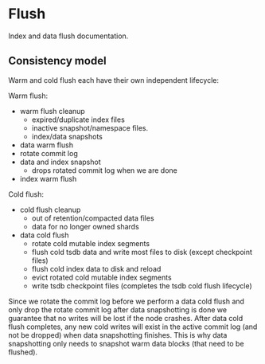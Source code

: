 # Flush

Index and data flush documentation.

## Consistency model

Warm and cold flush each have their own independent lifecycle:

Warm flush:
  - warm flush cleanup
    - expired/duplicate index files
    - inactive snapshot/namespace files.
    - index/data snapshots
  - data warm flush
  - rotate commit log
  - data and index snapshot
    - drops rotated commit log when we are done
  - index warm flush

Cold flush:
  - cold flush cleanup
    - out of retention/compacted data files
    - data for no longer owned shards
  - data cold flush
    - rotate cold mutable index segments
    - flush cold tsdb data and write most files to disk (except checkpoint files)
    - flush cold index data to disk and reload
    - evict rotated cold mutable index segments
    - write tsdb checkpoint files (completes the tsdb cold flush lifecycle)

Since we rotate the commit log before we perform a data cold flush and only drop the rotate commit log after data snapshotting is done we guarantee that no writes will be lost if the node crashes. After data cold flush completes, any new cold writes will exist in the active commit log (and not be dropped) when data snapshotting finishes. This is why data snapshotting only needs to snapshot warm data blocks (that need to be flushed).
